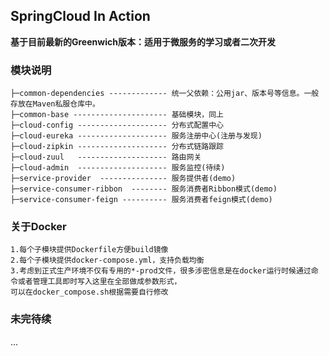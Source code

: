 
## SpringCloud In Action

**基于目前最新的Greenwich版本：适用于微服务的学习或者二次开发**



### 模块说明

```
├─common-dependencies ------------- 统一父依赖：公用jar、版本号等信息。一般存放在Maven私服仓库中。
├─common-base --------------------- 基础模块，同上
├─cloud-config -------------------- 分布式配置中心
├─cloud-eureka -------------------- 服务注册中心(注册与发现)
├─cloud-zipkin -------------------- 分布式链路跟踪
├─cloud-zuul   -------------------- 路由网关
├─cloud-admin  -------------------- 服务监控(待续)
├─service-provider  --------------- 服务提供者(demo)
├─service-consumer-ribbon  -------- 服务消费者Ribbon模式(demo)
├─service-consumer-feign ---------- 服务消费者feign模式(demo)
```

### 关于Docker

```
1.每个子模块提供Dockerfile方便build镜像
2.每个子模块提供docker-compose.yml，支持负载均衡
3.考虑到正式生产环境不仅有专用的*-prod文件，很多涉密信息是在docker运行时候通过命令或者管理工具即时写入这里在全部做成参数形式，
可以在docker_compose.sh根据需要自行修改
```

### 未完待续
...